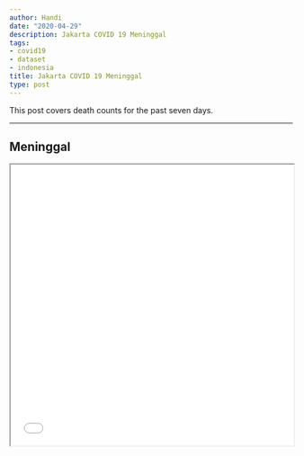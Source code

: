 ```yaml
---
author: Handi
date: "2020-04-29"
description: Jakarta COVID 19 Meninggal
tags:
- covid19
- dataset
- indonesia
title: Jakarta COVID 19 Meninggal
type: post
---
```


This post covers death counts for the past seven days.
<!--more-->
---

## Meninggal
<iframe seamless src="/leafmap/leafMapMENINGGAL.html" width="100%" height="500"></iframe>
